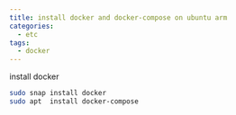 ```yaml
---
title: install docker and docker-compose on ubuntu arm
categories:
  - etc 
tags:
  - docker
---
```


install docker
```bash
sudo snap install docker
sudo apt  install docker-compose
```

